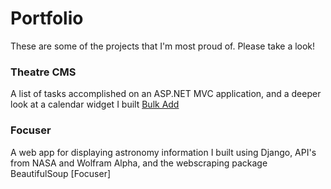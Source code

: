 # Portfolio

These are some of the projects that I'm most proud of.
Please take a look!

### Theatre CMS
A list of tasks accomplished on an ASP.NET MVC application, and a deeper look at a calendar widget I built
[Bulk Add](https://github.com/JSpdx/Portfolio/blob/master/BulkAdd.md)

### Focuser
A web app for displaying astronomy information I built using Django, API's from NASA and Wolfram Alpha, and the webscraping package BeautifulSoup
[Focuser]
